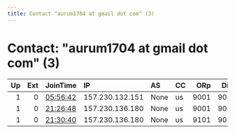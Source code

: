 ```yaml
---
title: Contact "aurum1704 at gmail dot com" (3)
---
```


# Contact: "aurum1704 at gmail dot com" (3)

|   Up |   Ext | JoinTime                                                                                            | IP              | AS   | CC   |   ORp |   Dirp | OS    | Version   | Nickname   |   eFamMembers |
|-----:|------:|:----------------------------------------------------------------------------------------------------|:----------------|:-----|:-----|------:|-------:|:------|:----------|:-----------|--------------:|
|    1 |     0 | [05:56:42](https://metrics.torproject.org/rs.html#details/70FE4B7B908875359F34F22F7FC15C4F6CD7B27D) | 157.230.132.151 | None | us   |  9001 |   9030 | Linux | 0.3.4.9   | cobalt16   |            14 |
|    1 |     0 | [21:26:48](https://metrics.torproject.org/rs.html#details/4EF954752C47906CF26AFA9FDD2E82FE9B2CF040) | 157.230.136.180 | None | us   |  9001 |   9030 | Linux | 0.3.4.9   | cobalt0    |            14 |
|    1 |     0 | [21:30:40](https://metrics.torproject.org/rs.html#details/30BE64D2C5AAFD3F7BACFDE1E1CC8D540CE4D905) | 157.230.136.180 | None | us   |  9101 |   9032 | Linux | 0.3.4.9   | cobalt00   |            14 |
